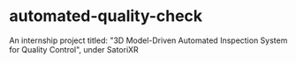 # automated-quality-check
An internship project titled: "3D Model-Driven Automated Inspection System for Quality Control", under SatoriXR
